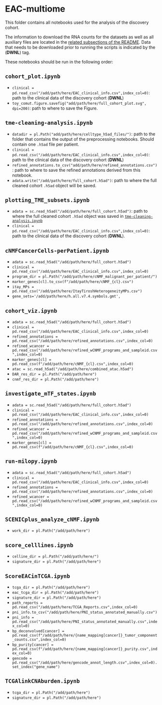 # EAC-multiome

This folder contains all notebooks used for the analysis of the discovery cohort. 

The information to download the RNA counts for the datasets as well as all auxiliary files are located in the [related subsections of the README](https://github.com/vanallenlab/EAC-multiome/blob/main/README.md). Data that needs to be downloaded prior to running the scripts is indicated by the (**DWNL**) tag.

These notebooks should be run in the following order:
## `cohort_plot.ipynb`

- `clinical = pd.read_csv("/add/path/here/EAC_clinical_info.csv",index_col=0)`: path to the clinical data of the discovery cohort (**DWNL**)
- `toy_comut.figure.savefig("add/path/here/full_cohort_plot.svg", dpi=200)`: path to where to save the Figure.

## `tme-cleaning-analysis.ipynb`

- `datadir = pl.Path("add/path/here/celltype_h5ad_files/")`: path to the folder that contains the output of the preprocessing notebooks. Should contain one `.h5ad` file per patient.
- `clinical = pd.read_csv("/add/path/here/EAC_clinical_info.csv",index_col=0)`: path to the clinical data of the discovery cohort (**DWNL**)
- `refined_annotations.to_csv("add/path/here/refined_annotations.csv")`: path to where to save the refined annotations derived from this notebook. 
- `adata.write("/add/path/here/full_cohort.h5ad")`: path to where the full cleaned cohort `.h5ad` object will be saved. 

## `plotting_TME_subsets.ipynb`

- `adata = sc.read_h5ad("/add/path/here/full_cohort.h5ad")`: path to where the full cleaned cohort `.h5ad` object was saved in [`tme-cleaning-analysis.ipynb`](https://github.com/vanallenlab/EAC-multiome/blob/main/code/python/notebooks/analysis/tme-cleaning-analysis.ipynb)
- `clinical = pd.read_csv("/add/path/here/EAC_clinical_info.csv",index_col=0)`: path to the clinical data of the discovery cohort (**DWNL**).


## `cNMFCancerCells-perPatient.ipynb`

- `adata = sc.read_h5ad("/add/path/here/full_cohort.h5ad")`
- `clinical = pd.read_csv("/add/path/here/EAC_clinical_info.csv",index_col=0)`
- `program_dir = pl.Path("/add/path/here/cNMF_malignant_per_patient/")`
- `marker_genes[cl].to_csv(f"/add/path/here/cNMF_{cl}.csv")`
- `itay_MPs = pd.read_csv("/add/path/here/ItayTiroshHeterogeneityMPs.csv")`
- `gene_sets='/add/path/here/h.all.v7.4.symbols.gmt',`

## `cohort_viz.ipynb`

- `adata = sc.read_h5ad("/add/path/here/full_cohort.h5ad")`
- `clinical = pd.read_csv("/add/path/here/EAC_clinical_info.csv",index_col=0)`
- `refined_annotations = pd.read_csv("/add/path/here/refined_annotations.csv",index_col=0)`
- `refined_wcancer = pd.read_csv("/add/path/here/refined_wCNMF_programs_and_sampleid.csv",index_col=0)`
- `marker_genes[cl] = pd.read_csv(f"/add/path/here/cNMF_{cl}.csv",index_col=0)`
- `atac = sc.read_h5ad("/add/path/here/combined_atac.h5ad")`
- `DAR_res_dir = pl.Path("/add/path/here")`
- `cnmf_res_dir = pl.Path("/add/path/here")`

## `investigate_mTF_states.ipynb`
- `adata = sc.read_h5ad("/add/path/here/full_cohort.h5ad")`
- `clinical = pd.read_csv("/add/path/here/EAC_clinical_info.csv",index_col=0)`
- `refined_annotations = pd.read_csv("/add/path/here/refined_annotations.csv",index_col=0)`
- `refined_wcancer = pd.read_csv("/add/path/here/refined_wCNMF_programs_and_sampleid.csv",index_col=0)`
- `marker_genes[cl] = pd.read_csv(f"/add/path/here/cNMF_{cl}.csv",index_col=0)`

## `run-milopy.ipynb`

- `adata = sc.read_h5ad("/add/path/here/full_cohort.h5ad")`
- `clinical = pd.read_csv("/add/path/here/EAC_clinical_info.csv",index_col=0)`
- `refined_annotations = pd.read_csv("/add/path/here/refined_annotations.csv",index_col=0)`
- `refined_wcancer = pd.read_csv("/add/path/here/refined_wCNMF_programs_and_sampleid.csv",index_col=0)`

## `SCENICplus_analyze_cNMF.ipynb`

- `work_dir = pl.Path("/add/path/here")`

## `score_celllines.ipynb`

- `celline_dir = pl.Path("/add/path/here/")`
- `signature_dir = pl.Path("/add/path/here")`

## `ScoreEACinTCGA.ipynb`

- `tcga_dir = pl.Path("/add/path/here")`
- `eac_tcga_dir = pl.Path("/add/path/here")`
- `signature_dir = pl.Path("/add/path/here")`
- `path_reports = pd.read_csv("/add/path/here/TCGA_Reports.csv",index_col=0)`
- `pni_info.to_csv("/add/path/here/PNI_status_annotated_manually.csv")`
- `pni_info = pd.read_csv("/add/path/here/PNI_status_annotated_manually.csv",index_col=0)`
- `bp_deconvolved[cancer] = pd.read_csv(f"/add/path/here/{name_mapping[cancer]}_tumor_component_counts.csv",index_col=0)`
- `bp_purity[cancer] = pd.read_csv(f"/add/path/here/{name_mapping[cancer]}_purity.csv",index_col=0)`
- `gencode = pd.read_csv("/add/path/here/gencode_annot_length.csv",index_col=0).set_index("gene_name")`

## `TCGAlinkCNAburden.ipynb`

- `tcga_dir = pl.Path("/add/path/here")`
- `signature_dir = pl.Path("/add/path/here")`


